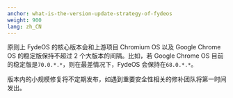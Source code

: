 ```yaml
---
anchor: what-is-the-version-update-strategy-of-fydeos
weight: 900
lang: zh_CN
---
```

原则上 FydeOS 的核心版本会和上游项目 Chromium OS 以及 Google Chrome OS 的稳定版保持不超过 2 个大版本的间隔。比如，若 Google Chrome OS 目前的稳定版是`70.0.*.*`，则在最差情况下，FydeOS 会保持在`68.0.*.*`。

版本内的小规模修复将不定期发布，如遇到重要安全性相关的修补团队将第一时间发出。
